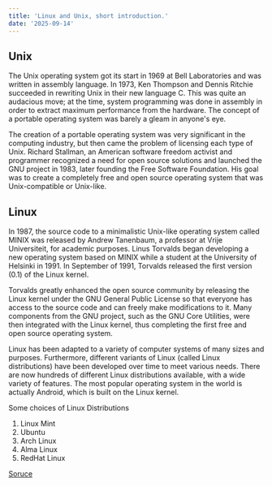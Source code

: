 ```yaml
---
title: 'Linux and Unix, short introduction.'
date: '2025-09-14'
---
```


## Unix
The Unix operating system got its start in 1969 at Bell Laboratories and was written in assembly language. In 1973, Ken Thompson and Dennis Ritchie succeeded in rewriting Unix in their new language C. This was quite an audacious move; at the time, system programming was done in assembly in order to extract maximum performance from the hardware. The concept of a portable operating system was barely a gleam in anyone's eye.

The creation of a portable operating system was very significant in the computing industry, but then came the problem of licensing each type of Unix. Richard Stallman, an American software freedom activist and programmer recognized a need for open source solutions and launched the GNU project in 1983, later founding the Free Software Foundation. His goal was to create a completely free and open source operating system that was Unix-compatible or Unix-like.

## Linux
In 1987, the source code to a minimalistic Unix-like operating system called MINIX was released by Andrew Tanenbaum, a professor at Vrije Universiteit, for academic purposes. Linus Torvalds began developing a new operating system based on MINIX while a student at the University of Helsinki in 1991. In September of 1991, Torvalds released the first version (0.1) of the Linux kernel.

Torvalds greatly enhanced the open source community by releasing the Linux kernel under the GNU General Public License so that everyone has access to the source code and can freely make modifications to it. Many components from the GNU project, such as the GNU Core Utilities, were then integrated with the Linux kernel, thus completing the first free and open source operating system.

Linux has been adapted to a variety of computer systems of many sizes and purposes. Furthermore, different variants of Linux (called Linux distributions) have been developed over time to meet various needs. There are now hundreds of different Linux distributions available, with a wide variety of features. The most popular operating system in the world is actually Android, which is built on the Linux kernel.

Some choices of Linux Distributions
1. Linux Mint
2. Ubuntu
3. Arch Linux
4. Alma Linux
5. RedHat Linux

[Soruce](https://cvw.cac.cornell.edu/linux/intro/history)